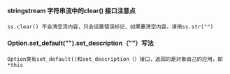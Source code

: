 #### stringstream 字符串流中的clear() 接口注意点

    ss.clear() 不会清空流内容，只会设置错误标记，如果要清空内容，请用ss.str("")
   
#### Option.set_default("").set_description（""）写法
 
    Option类有set_default()和set_description（）接口，返回的是对象自己的应用，即*this
  
